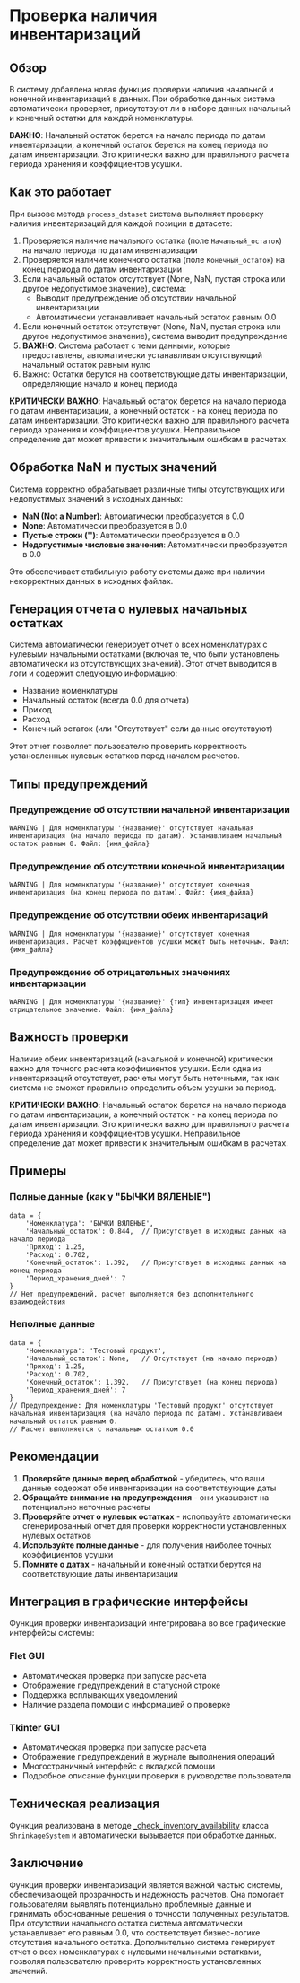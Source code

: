 # Проверка наличия инвентаризаций

## Обзор

В систему добавлена новая функция проверки наличия начальной и конечной инвентаризаций в данных. При обработке данных система автоматически проверяет, присутствуют ли в наборе данных начальный и конечный остатки для каждой номенклатуры.

**ВАЖНО**: Начальный остаток берется на начало периода по датам инвентаризации, а конечный остаток берется на конец периода по датам инвентаризации. Это критически важно для правильного расчета периода хранения и коэффициентов усушки.

## Как это работает

При вызове метода `process_dataset` система выполняет проверку наличия инвентаризаций для каждой позиции в датасете:

1. Проверяется наличие начального остатка (поле `Начальный_остаток`) на начало периода по датам инвентаризации
2. Проверяется наличие конечного остатка (поле `Конечный_остаток`) на конец периода по датам инвентаризации
3. Если начальный остаток отсутствует (None, NaN, пустая строка или другое недопустимое значение), система:
   - Выводит предупреждение об отсутствии начальной инвентаризации
   - Автоматически устанавливает начальный остаток равным 0.0
4. Если конечный остаток отсутствует (None, NaN, пустая строка или другое недопустимое значение), система выводит предупреждение
5. **ВАЖНО**: Система работает с теми данными, которые предоставлены, автоматически устанавливая отсутствующий начальный остаток равным нулю
6. Важно: Остатки берутся на соответствующие даты инвентаризации, определяющие начало и конец периода

**КРИТИЧЕСКИ ВАЖНО**: Начальный остаток берется на начало периода по датам инвентаризации, а конечный остаток - на конец периода по датам инвентаризации. Это критически важно для правильного расчета периода хранения и коэффициентов усушки. Неправильное определение дат может привести к значительным ошибкам в расчетах.

## Обработка NaN и пустых значений

Система корректно обрабатывает различные типы отсутствующих или недопустимых значений в исходных данных:

- **NaN (Not a Number)**: Автоматически преобразуется в 0.0
- **None**: Автоматически преобразуется в 0.0
- **Пустые строки ('')**: Автоматически преобразуется в 0.0
- **Недопустимые числовые значения**: Автоматически преобразуется в 0.0

Это обеспечивает стабильную работу системы даже при наличии некорректных данных в исходных файлах.

## Генерация отчета о нулевых начальных остатках

Система автоматически генерирует отчет о всех номенклатурах с нулевыми начальными остатками (включая те, что были установлены автоматически из отсутствующих значений). Этот отчет выводится в логи и содержит следующую информацию:

- Название номенклатуры
- Начальный остаток (всегда 0.0 для отчета)
- Приход
- Расход
- Конечный остаток (или "Отсутствует" если данные отсутствуют)

Этот отчет позволяет пользователю проверить корректность установленных нулевых остатков перед началом расчетов.

## Типы предупреждений

### Предупреждение об отсутствии начальной инвентаризации
```
WARNING | Для номенклатуры '{название}' отсутствует начальная инвентаризация (на начало периода по датам). Устанавливаем начальный остаток равным 0. Файл: {имя_файла}
```

### Предупреждение об отсутствии конечной инвентаризации
```
WARNING | Для номенклатуры '{название}' отсутствует конечная инвентаризация (на конец периода по датам). Файл: {имя_файла}
```

### Предупреждение об отсутствии обеих инвентаризаций
```
WARNING | Для номенклатуры '{название}' отсутствует конечная инвентаризация. Расчет коэффициентов усушки может быть неточным. Файл: {имя_файла}
```

### Предупреждение об отрицательных значениях инвентаризации
```
WARNING | Для номенклатуры '{название}' {тип} инвентаризация имеет отрицательное значение. Файл: {имя_файла}
```

## Важность проверки

Наличие обеих инвентаризаций (начальной и конечной) критически важно для точного расчета коэффициентов усушки. Если одна из инвентаризаций отсутствует, расчеты могут быть неточными, так как система не сможет правильно определить объем усушки за период.

**КРИТИЧЕСКИ ВАЖНО**: Начальный остаток берется на начало периода по датам инвентаризации, а конечный остаток - на конец периода по датам инвентаризации. Это критически важно для правильного расчета периода хранения и коэффициентов усушки. Неправильное определение дат может привести к значительным ошибкам в расчетах.

## Примеры

### Полные данные (как у "БЫЧКИ ВЯЛЕНЫЕ")
```
data = {
    'Номенклатура': 'БЫЧКИ ВЯЛЕНЫЕ',
    'Начальный_остаток': 0.844,  // Присутствует в исходных данных на начало периода
    'Приход': 1.25,
    'Расход': 0.702,
    'Конечный_остаток': 1.392,   // Присутствует в исходных данных на конец периода
    'Период_хранения_дней': 7
}
// Нет предупреждений, расчет выполняется без дополнительного взаимодействия
```

### Неполные данные
```
data = {
    'Номенклатура': 'Тестовый продукт',
    'Начальный_остаток': None,   // Отсутствует (на начало периода)
    'Приход': 1.25,
    'Расход': 0.702,
    'Конечный_остаток': 1.392,   // Присутствует (на конец периода)
    'Период_хранения_дней': 7
}
// Предупреждение: Для номенклатуры 'Тестовый продукт' отсутствует начальная инвентаризация (на начало периода по датам). Устанавливаем начальный остаток равным 0.
// Расчет выполняется с начальным остатком 0.0
```

## Рекомендации

1. **Проверяйте данные перед обработкой** - убедитесь, что ваши данные содержат обе инвентаризации на соответствующие даты
2. **Обращайте внимание на предупреждения** - они указывают на потенциально неточные расчеты
3. **Проверяйте отчет о нулевых остатках** - используйте автоматически сгенерированный отчет для проверки корректности установленных нулевых остатков
4. **Используйте полные данные** - для получения наиболее точных коэффициентов усушки
5. **Помните о датах** - начальный и конечный остатки берутся на соответствующие даты инвентаризации

## Интеграция в графические интерфейсы

Функция проверки инвентаризаций интегрирована во все графические интерфейсы системы:

### Flet GUI
- Автоматическая проверка при запуске расчета
- Отображение предупреждений в статусной строке
- Поддержка всплывающих уведомлений
- Наличие раздела помощи с информацией о проверке

### Tkinter GUI
- Автоматическая проверка при запуске расчета
- Отображение предупреждений в журнале выполнения операций
- Многостраничный интерфейс с вкладкой помощи
- Подробное описание функции проверки в руководстве пользователя

## Техническая реализация

Функция реализована в методе [_check_inventory_availability](file:///c%3A/Users/D_909/Desktop/%D0%B4%D0%BB%D1%8F%20%D0%BD%D0%BE%D0%B2%D0%BE%D0%B3%D0%BE%20%D0%BF%D1%80%D0%BE%D0%B5%D0%BA%D1%82%D0%B0/src/core/shrinkage_system.py#L116-L195) класса `ShrinkageSystem` и автоматически вызывается при обработке данных.

## Заключение

Функция проверки инвентаризаций является важной частью системы, обеспечивающей прозрачность и надежность расчетов. Она помогает пользователям выявлять потенциально проблемные данные и принимать обоснованные решения о точности полученных результатов. При отсутствии начального остатка система автоматически устанавливает его равным 0.0, что соответствует бизнес-логике отсутствия начального остатка. Дополнительно система генерирует отчет о всех номенклатурах с нулевыми начальными остатками, позволяя пользователю проверить корректность установленных значений.
